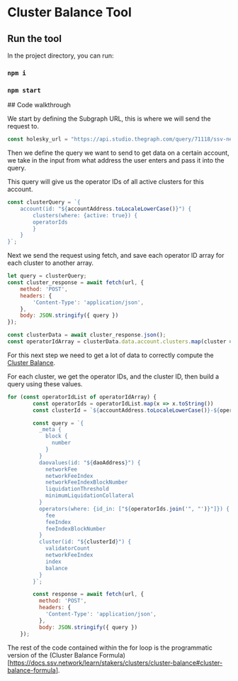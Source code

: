 # Cluster Balance Tool

## Run the tool 

In the project directory, you can run:
### `npm i`
### `npm start`

## Code walkthrough 

We start by defining the Subgraph URL, this is where we will send the request to.

```javascript
const holesky_url = "https://api.studio.thegraph.com/query/71118/ssv-network-holesky/version/latest";
```

Then we define the query we want to send to get data on a certain account, we take in the input from what address the user enters and pass it into the query.

This query will give us the operator IDs of all active clusters for this account.

```javascript
const clusterQuery = `{
    account(id: "${accountAddress.toLocaleLowerCase()}") {
        clusters(where: {active: true}) {
        operatorIds
        }
    }
}`;
```

Next we send the request using fetch, and save each operator ID array for each cluster to another array.

```javascript
let query = clusterQuery;
const cluster_response = await fetch(url, {
    method: 'POST',
    headers: {
        'Content-Type': 'application/json',
    },
    body: JSON.stringify({ query })
});

const clusterData = await cluster_response.json();
const operatorIdArray = clusterData.data.account.clusters.map(cluster => cluster.operatorIds);
```

For this next step we need to get a lot of data to correctly compute the [Cluster Balance](https://docs.ssv.network/learn/stakers/clusters/cluster-balance). 

For each cluster, we get the operator IDs, and the cluster ID, then build a query using these values. 

``` javascript 
for (const operatorIdList of operatorIdArray) {
        const operatorIds = operatorIdList.map(x => x.toString())
        const clusterId = `${accountAddress.toLocaleLowerCase()}-${operatorIds.join("-")}`

        const query = `{
          _meta {
            block {
              number
            }
          }
          daovalues(id: "${daoAddress}") {
            networkFee
            networkFeeIndex
            networkFeeIndexBlockNumber
            liquidationThreshold
            minimumLiquidationCollateral
          }
          operators(where: {id_in: ["${operatorIds.join('", "')}"]}) {
            fee
            feeIndex
            feeIndexBlockNumber
          }
          cluster(id: "${clusterId}") {
            validatorCount
            networkFeeIndex
            index
            balance
          }
        }`;

        const response = await fetch(url, {
          method: 'POST',
          headers: {
            'Content-Type': 'application/json',
          },
          body: JSON.stringify({ query })
    });
```

The rest of the code contained within the for loop is the programmatic version of the (Cluster Balance Formula)[https://docs.ssv.network/learn/stakers/clusters/cluster-balance#cluster-balance-formula].